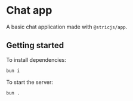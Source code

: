 # Chat app
A basic chat application made with `@stricjs/app`.

## Getting started
To install dependencies:
```bash
bun i
```

To start the server:
```bash
bun .
```
